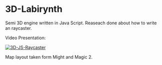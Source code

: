 # 3D-Labirynth
Semi 3D engine written in Java Script.
Reaseach done about how to write an raycaster.

Video Presentation:

[![3D-JS-Raycaster](https://img.youtube.com/vi/M0hJPMzzeME/default.jpg)](https://youtu.be/M0hJPMzzeME)

Map layout taken form Might and Magic 2.
